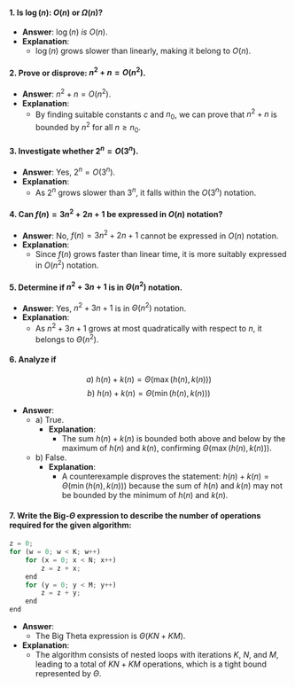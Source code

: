 #### 1. Is $\log(n): \ O(n)$ or $\Omega(n)$?

- **Answer**: $\log(n) \ is \ O(n)$.  
- **Explanation**: 
	- $\log(n)$ grows slower than linearly, making it belong to $O(n)$.
#### 2. Prove or disprove: $n^2 + n = O(n^2)$.

- **Answer**: $n^2 + n = O(n^2)$.
- **Explanation**: 
	- By finding suitable constants $c$ and $n_0$, we can prove that $n^2 + n$ is bounded by $n^2$ for all $n \geq n_0$.
#### 3. Investigate whether $2^n = O(3^n)$.

- **Answer**: Yes, $2^n = O(3^n)$.
- **Explanation**:
	- As $2^n$ grows slower than $3^n$, it falls within the $O(3^n)$ notation.
#### 4. Can $f(n) = 3n^2 + 2n + 1$ be expressed in $O(n)$ notation?

- **Answer**: No, $f(n) = 3n^2 + 2n + 1$ cannot be expressed in $O(n)$ notation.
- **Explanation**:
	- Since $f(n)$ grows faster than linear time, it is more suitably expressed in $O(n^2)$ notation.
#### 5. Determine if $n^2 + 3n + 1$ is in $\Theta(n^2)$ notation.

- **Answer**: Yes, $n^2 + 3n + 1$ is in $\Theta(n^2)$ notation.
- **Explanation**:
	- As $n^2 + 3n + 1$ grows at most quadratically with respect to $n$, it belongs to $\Theta(n^2)$.
#### 6. Analyze if 
$$a) \ h(n) + k(n) = \Theta(\max(h(n), k(n)))$$
$$b) \ h(n) + k(n) = \Theta(\min(h(n), k(n)))$$
- **Answer**:
   - a) True. 
     - **Explanation**:
	     - The sum $h(n) + k(n)$ is bounded both above and below by the maximum of $h(n)$ and $k(n)$, confirming $\Theta(\max(h(n), k(n)))$.
   - b) False.
     - **Explanation**: 
	     - A counterexample disproves the statement: $h(n) + k(n) = \Theta(\min(h(n), k(n)))$ because the sum of $h(n)$ and $k(n)$ may not be bounded by the minimum of $h(n)$ and $k(n)$.
#### 7. Write the Big-$\Theta$ expression to describe the number of operations required for the given algorithm:

```python
z = 0;
for (w = 0; w < K; w++) 
    for (x = 0; x < N; x++) 
        z = z + x;
    end 
    for (y = 0; y < M; y++) 
        z = z + y;
    end 
end
```

- **Answer**: 
	- The Big Theta expression is $\Theta(KN + KM)$.
- **Explanation**:
	- The algorithm consists of nested loops with iterations $K$, $N$, and $M$, leading to a total of $KN + KM$ operations, which is a tight bound represented by $\Theta$.